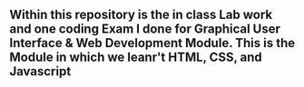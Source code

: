 ## Within this repository is the in class Lab work and one coding Exam I done for Graphical User Interface & Web Development Module. This is the Module in which we leanr't HTML, CSS, and Javascript
